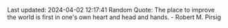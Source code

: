 Last updated: 2024-04-02 12:17:41
Random Quote: The place to improve the world is first in one's own heart and head and hands. - Robert M. Pirsig